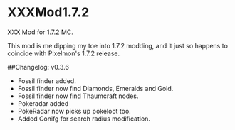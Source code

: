 XXXMod1.7.2
===========

XXX Mod for 1.7.2 MC.

This mod is me dipping my toe into 1.7.2 modding, and it just so happens to coincide with Pixelmon's 1.7.2 release.

##Changelog:
v0.3.6
* Fossil finder added.
* Fossil finder now find Diamonds, Emeralds and Gold.
* Fossil finder now find Thaumcraft nodes.
* Pokeradar added
* PokeRadar now picks up pokeloot too.
* Added Conifg for search radius modification.
